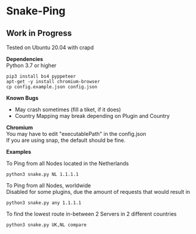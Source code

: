 # Snake-Ping

## Work in Progress

Tested on Ubuntu 20.04 with crapd

**Dependencies**<br />
Python 3.7 or higher<br />
```
pip3 install bs4 pyppeteer
apt-get -y install chromium-browser
cp config.example.json config.json
```

**Known Bugs**<br />
- May crash sometimes (fill a tiket, if it does)
- Country Mapping may break depending on Plugin and Country

**Chromium**<br />
You may have to edit "executablePath" in the config.json</br>
If you are using snap, the default should be fine.</br>

**Examples**<br />

To Ping from all Nodes located in the Netherlands
```
python3 snake.py NL 1.1.1.1
```

To Ping from all Nodes, worldwide</br>
Disabled for some plugins, due the amount of requests that would result in
```
python3 snake.py any 1.1.1.1
```

To find the lowest route in-between 2 Servers in 2 different countries
```
python3 snake.py UK,NL compare
```